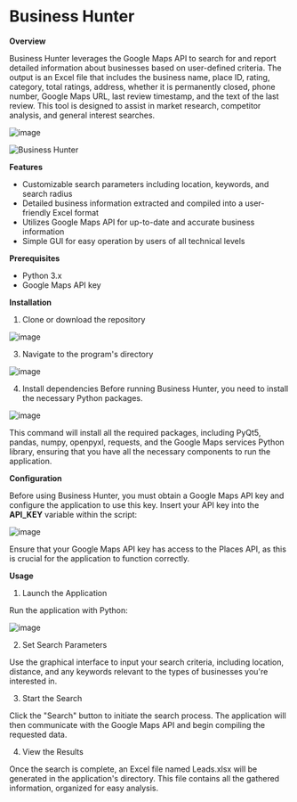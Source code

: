 # Business Hunter

**Overview**

Business Hunter leverages the Google Maps API to search for and report detailed information about businesses based on user-defined criteria. The output is an Excel file that includes the business name, place ID, rating, category, total ratings, address, whether it is permanently closed, phone number, Google Maps URL, last review timestamp, and the text of the last review. This tool is designed to assist in market research, competitor analysis, and general interest searches.

![image](https://github.com/skemil/Business-Hunter/assets/71653103/07e826f2-22df-43de-8e8b-c2323ff803a2)


![Business Hunter](https://github.com/skemil/Business-Hunter/assets/71653103/db4ffd23-cb25-4d4e-860b-4c08b08cddbc)


**Features**

* Customizable search parameters including location, keywords, and search radius
* Detailed business information extracted and compiled into a user-friendly Excel format
* Utilizes Google Maps API for up-to-date and accurate business information
* Simple GUI for easy operation by users of all technical levels

**Prerequisites**

* Python 3.x
* Google Maps API key

**Installation**

1. Clone or download the repository

![image](https://github.com/skemil/Business-Hunter/assets/71653103/fa6de32e-e56b-4f41-aa80-053084b98784)


3. Navigate to the program's directory

![image](https://github.com/skemil/Business-Hunter/assets/71653103/88599a69-c67c-47f3-9b1c-5bf1f849b086)


4. Install dependencies
Before running Business Hunter, you need to install the necessary Python packages.

![image](https://github.com/skemil/Business-Hunter/assets/71653103/dcfe40ba-96d7-4a78-b971-273e509a5022)


This command will install all the required packages, including PyQt5, pandas, numpy, openpyxl, requests, and the Google Maps services Python library, ensuring that you have all the necessary components to run the application.

**Configuration**

Before using Business Hunter, you must obtain a Google Maps API key and configure the application to use this key. Insert your API key into the **API_KEY** variable within the script:

![image](https://github.com/skemil/Business-Hunter/assets/71653103/2a56317a-e219-4a0c-9370-ef6cb746145f)


Ensure that your Google Maps API key has access to the Places API, as this is crucial for the application to function correctly.

**Usage**

1. Launch the Application

Run the application with Python:

![image](https://github.com/skemil/Business-Hunter/assets/71653103/9e6a1b0b-973d-4209-b2dd-afa08c51421c)

2. Set Search Parameters

Use the graphical interface to input your search criteria, including location, distance, and any keywords relevant to the types of businesses you're interested in.

3. Start the Search

Click the "Search" button to initiate the search process. The application will then communicate with the Google Maps API and begin compiling the requested data.

4. View the Results

Once the search is complete, an Excel file named Leads.xlsx will be generated in the application's directory. This file contains all the gathered information, organized for easy analysis.
